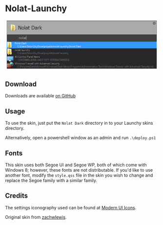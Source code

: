 Nolat-Launchy
=============

![Minimal Dark Theme](https://raw.githubusercontent.com/Talon876/nolat-launchy/master/gallery/nolat_dark.png)

Download
--------

Downloads are available [on GitHub](https://github.com/Talon876/nolat-launchy/releases/)

Usage
-----
To use the skin, just put the `Nolat Dark` directory in to your Launchy skins directory.

Alternatively, open a powershell window as an admin and run `.\deploy.ps1`

Fonts
-----
This skin uses both Segoe UI and Segoe WP, both of which come with Windows 8; however, these fonts are not distributable. If you'd like to use another font, modify the `style.qss` file in the skin you wish to change and replace the Segoe family with a similar family.

Credits
-------
The settings iconography used can be found at [Modern UI Icons](http://modernuiicons.com/).

Original skin from [zachwlewis](https://github.com/zachwlewis/launchy-w8).
